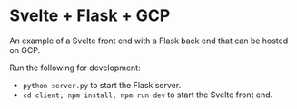 # Svelte + Flask + GCP

An example of a Svelte front end with a Flask back end that can be hosted on GCP.

Run the following for development:

- `python server.py` to start the Flask server.
- `cd client; npm install; npm run dev` to start the Svelte front end.

